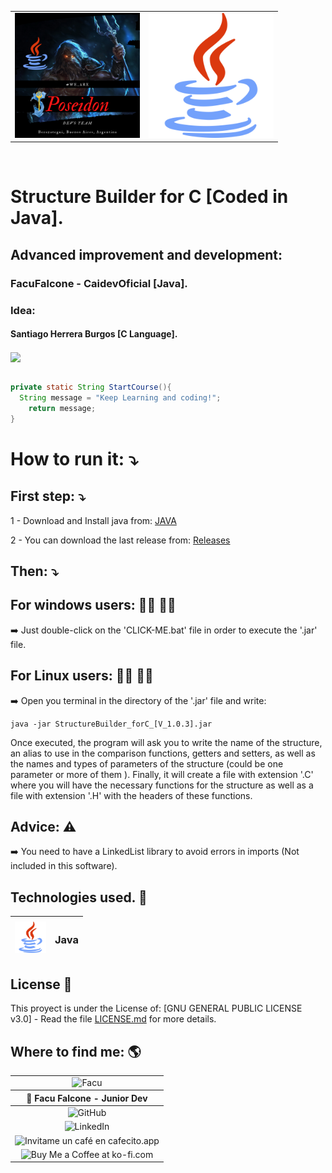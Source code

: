 <table>
<tr>
<td>
	<img alt="Poseidon" src="https://github.com/caidevOficial/Logos/blob/master/Personales/Java_Poseidon.png"height="200px" />
</td>
<td>
	<img alt="Java" src="https://github.com/caidevOficial/Logos/raw/master/Lenguajes/java.png" height="200px" />
</td>
</tr>
</table>
</br>
  
# Structure Builder for C [Coded in Java].
## Advanced improvement and development:
### FacuFalcone - CaidevOficial [Java].
### Idea:
#### Santiago Herrera Burgos [C Language].

<a href="https://github.com/caidevOficial/StructureBuilder_forC">
  <img align="center" src="https://github-readme-stats.vercel.app/api?username=caidevOficial&show_icons=true&theme=tokyonight&count_private=true" />
</a></br></br>

```java
private static String StartCourse(){
  String message = "Keep Learning and coding!";
	return message;
}
```
# How to run it: ⤵️
## First step: ⤵️
1 - Download and Install java from: [JAVA](https://www.oracle.com/technetwork/es/java/javase/downloads/index.html/)

2 - You can download the last release from: [Releases](https://github.com/caidevOficial/Java_StructureBuilder_forC/releases)

## Then: ⤵️
## For windows users: 👨‍💻 👩‍💻
➡️ Just double-click on the 'CLICK-ME.bat' file in order to execute the '.jar' file.
## For Linux users: 👨‍💻 👩‍💻
➡️ Open you terminal in the directory of the '.jar' file and write:

```
java -jar StructureBuilder_forC_[V_1.0.3].jar
```

Once executed, the program will ask you to write the name of the structure, an alias to use in the comparison functions, getters and setters, as well as the names and types of parameters of the structure (could be one parameter or more of them ).
Finally, it will create a file with extension '.C' where you will have the necessary functions for the structure as well as a file with extension '.H' with the headers of these functions.

## Advice: ⚠️
➡️ You need to have a LinkedList library to avoid errors in imports (Not included in this software).

## Technologies used. 📌
<!-- Java -->
|<a href="https://www.oracle.com/technetwork/es/java/javase/downloads/index.html/"><img align="center" alt="Java 8" src="https://github.com/caidevOficial/Logos/blob/master/Lenguajes/java.png" width="50px" height="50px" />|<h3>Java</h3>|
|--------|----------|
  
## License 📄
This proyect is under the License of: [GNU GENERAL PUBLIC LICENSE v3.0] - Read the file [LICENSE.md](LICENSE) for more details.
    
## Where to find me: 🌎
<table>
  <theader>
    <tr align='center'>
      <td>
        <img class="circular" alt="Facu" src="https://avatars1.githubusercontent.com/u/12877139?s=400&u=d369ee24466653d9bbeeb9654930e3ff1c67b76a&v=4" width="80px" height="80px" />
      </td>
    </tr>
    <th><center>🤴 Facu Falcone - Junior Dev</center></th>
    </theader>
    <tbody>
    <tr align='center'>
      <td>
        <a href="https://github.com/caidevOficial/"></a><img alt="GitHub" src="https://img.shields.io/badge/GitHub-%2312100E.svg?&style=for-the-badge&logo=Github&logoColor=white" width="95px" height="30px" />
      </td>
    </tr>
    <tr align='center'>
      <td>
        <a href="https://www.linkedin.com/in/facundo-falcone/"></a><img alt="LinkedIn" src="https://img.shields.io/badge/linkedin-%230077B5.svg?&style=for-the-badge&logo=linkedin&logoColor=white" width="95px" height="30px" />
      </td>
    </tr>
    <tr align='center'>
      <td>
        <a href="https://cafecito.app/caidevoficial/"></a><img alt='Invitame un café en cafecito.app' srcset='https://cdn.cafecito.app/imgs/buttons/button_5.png 1x, https://cdn.cafecito.app/imgs/buttons/button_5_2x.png 2x, https://cdn.cafecito.app/imgs/buttons/button_5_3.75x.png 3.75x' src='https://cdn.cafecito.app/imgs/buttons/button_5.png' width="125px" height="30px" />
      </td>
    </tr>
    <tr align='center'>
      <td>
        <a href='https://ko-fi.com/P5P74JBOH' target='_blank'></a><img width="125px" height="30px" style='border:0px;height:36px;' src='https://cdn.ko-fi.com/cdn/kofi1.png?v=2' border='0' alt='Buy Me a Coffee at ko-fi.com' />
      </td>
    </tr>
  </tbody>
</table>

